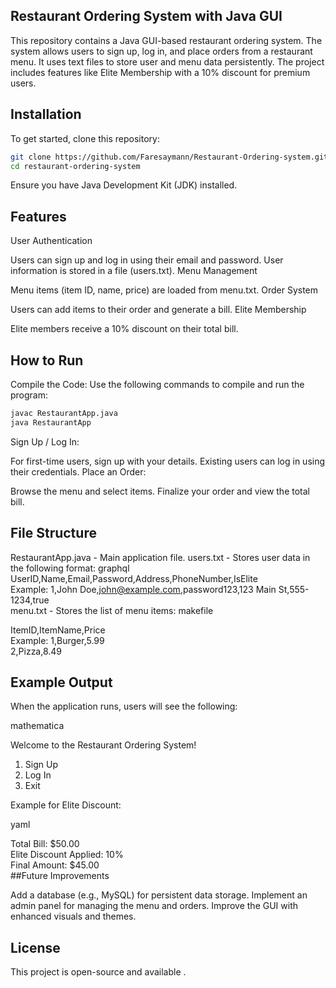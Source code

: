 ## Restaurant Ordering System with Java GUI

This repository contains a Java GUI-based restaurant ordering system. The system allows users to sign up, log in, and place orders from a restaurant menu. It uses text files to store user and menu data persistently. The project includes features like Elite Membership with a 10% discount for premium users.

## Installation

To get started, clone this repository:

``` bash
git clone https://github.com/Faresaymann/Restaurant-Ordering-system.git
cd restaurant-ordering-system
```
Ensure you have Java Development Kit (JDK) installed.

## Features

User Authentication

Users can sign up and log in using their email and password.
User information is stored in a file (users.txt).
Menu Management

Menu items (item ID, name, price) are loaded from menu.txt.
Order System

Users can add items to their order and generate a bill.
Elite Membership

Elite members receive a 10% discount on their total bill.
## How to Run

Compile the Code:
Use the following commands to compile and run the program:

``` bash
javac RestaurantApp.java  
java RestaurantApp
```
Sign Up / Log In:

For first-time users, sign up with your details.
Existing users can log in using their credentials.
Place an Order:

Browse the menu and select items.
Finalize your order and view the total bill.
## File Structure

RestaurantApp.java - Main application file.
users.txt - Stores user data in the following format:
graphql
UserID,Name,Email,Password,Address,PhoneNumber,IsElite  
Example: 1,John Doe,john@example.com,password123,123 Main St,555-1234,true  
menu.txt - Stores the list of menu items:
makefile

ItemID,ItemName,Price  
Example: 1,Burger,5.99  
         2,Pizza,8.49  
## Example Output

When the application runs, users will see the following:

mathematica

Welcome to the Restaurant Ordering System!  

1. Sign Up  
2. Log In  
3. Exit


Example for Elite Discount:

yaml

Total Bill: $50.00  
Elite Discount Applied: 10%  
Final Amount: $45.00  
##Future Improvements

Add a database (e.g., MySQL) for persistent data storage.
Implement an admin panel for managing the menu and orders.
Improve the GUI with enhanced visuals and themes.
## License

This project is open-source and available .
